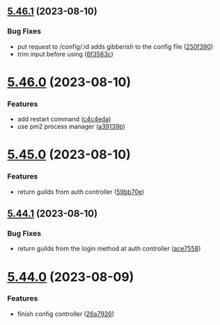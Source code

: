 ## [5.46.1](https://github.com/onesoft-sudo/sudobot/compare/v5.46.0...v5.46.1) (2023-08-10)


### Bug Fixes

* put request to /config/:id adds gibberish to the config file ([250f390](https://github.com/onesoft-sudo/sudobot/commit/250f3909dad1ec0a025d4a22b495c06a3d9fba84))
* trim input before using ([6f3563c](https://github.com/onesoft-sudo/sudobot/commit/6f3563c30bdd46be846bc56cc45a0ef973927ee5))



# [5.46.0](https://github.com/onesoft-sudo/sudobot/compare/v5.45.0...v5.46.0) (2023-08-10)


### Features

* add restart command ([c4c4eda](https://github.com/onesoft-sudo/sudobot/commit/c4c4edab2ceab070652077a7856bbf26caf2148c))
* use pm2 process manager ([a39139b](https://github.com/onesoft-sudo/sudobot/commit/a39139bbf2ff44905c371bfdf896eff0ac15c903))



# [5.45.0](https://github.com/onesoft-sudo/sudobot/compare/v5.44.1...v5.45.0) (2023-08-10)


### Features

* return guilds from auth controller ([59bb70e](https://github.com/onesoft-sudo/sudobot/commit/59bb70e69b7a05bd62292b4b032de9cce0487585))



## [5.44.1](https://github.com/onesoft-sudo/sudobot/compare/v5.44.0...v5.44.1) (2023-08-10)


### Bug Fixes

* return guilds from the login method at auth controller ([ace7558](https://github.com/onesoft-sudo/sudobot/commit/ace7558fb09dcdd726dd9671e9bb3a88ddd5beba))



# [5.44.0](https://github.com/onesoft-sudo/sudobot/compare/v5.43.1...v5.44.0) (2023-08-09)


### Features

* finish config controller ([26a7926](https://github.com/onesoft-sudo/sudobot/commit/26a79260907119469b72b7f0bb1c1f37a1266b17))



